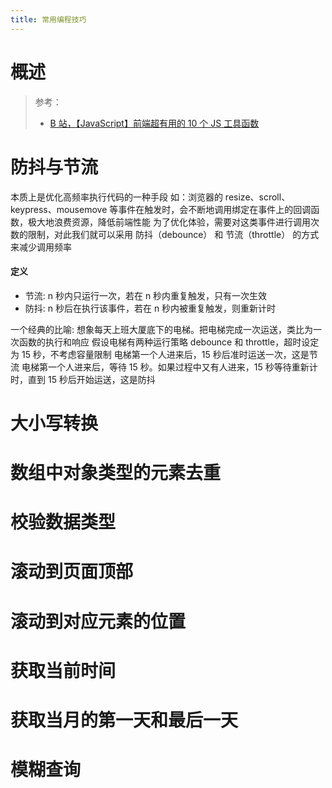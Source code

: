 ```yaml
---
title: 常用编程技巧
---
```


# 概述

> 参考：
> - [B 站，【JavaScript】前端超有用的 10 个 JS 工具函数](https://www.bilibili.com/video/BV1dG411j7uW)

# 防抖与节流

本质上是优化高频率执行代码的一种手段
如：浏览器的 resize、scroll、keypress、mousemove 等事件在触发时，会不断地调用绑定在事件上的回调函数，极大地浪费资源，降低前端性能
为了优化体验，需要对这类事件进行调用次数的限制，对此我们就可以采用 防抖（debounce） 和 节流（throttle） 的方式来减少调用频率

#### 定义

- 节流: n 秒内只运行一次，若在 n 秒内重复触发，只有一次生效
- 防抖: n 秒后在执行该事件，若在 n 秒内被重复触发，则重新计时

一个经典的比喻:
想象每天上班大厦底下的电梯。把电梯完成一次运送，类比为一次函数的执行和响应
假设电梯有两种运行策略 debounce 和 throttle，超时设定为 15 秒，不考虑容量限制
电梯第一个人进来后，15 秒后准时运送一次，这是节流
电梯第一个人进来后，等待 15 秒。如果过程中又有人进来，15 秒等待重新计时，直到 15 秒后开始运送，这是防抖

# 大小写转换

# 数组中对象类型的元素去重

# 校验数据类型

# 滚动到页面顶部

# 滚动到对应元素的位置

# 获取当前时间

# 获取当月的第一天和最后一天

# 模糊查询
